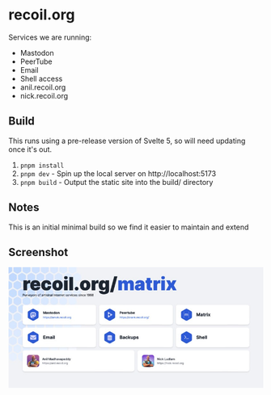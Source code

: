 # recoil.org

Services we are running:

- Mastodon
- PeerTube
- Email
- Shell access
- anil.recoil.org
- nick.recoil.org

## Build

This runs using a pre-release version of Svelte 5, so will need updating once it's out.

1. `pnpm install`
2. `pnpm dev` - Spin up the local server on http://localhost:5173
3. `pnpm build` - Output the static site into the build/ directory

## Notes

This is an initial minimal build so we find it easier to maintain and extend

## Screenshot

![The website](/screenshot.jpeg)
